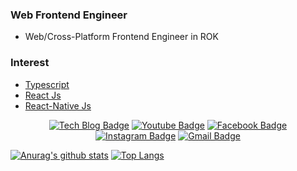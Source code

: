 

### Web Frontend Engineer
- Web/Cross-Platform Frontend Engineer in ROK

### Interest
- [Typescript](https://github.com/microsoft/TypeScript)
- [React Js](https://github.com/facebook/react)
- [React-Native Js](https://github.com/facebook/react-native)

<div align=center>

[![Tech Blog Badge](http://img.shields.io/badge/-Tech%20blog-black?style=flat-square&logo=github&link=https://zzsza.github.io/)](https://www.notion.so/STUDY-21f3c43ad88c4963b1cad764c9b2e493) 
[![Youtube Badge](https://img.shields.io/badge/Youtube-ff0000?style=flat-square&logo=youtube&link=https://www.youtube.com/c/kyleschool)](https://www.youtube.com/channel/UCOJCBzQSsbu0ulzQwGroT7A) 
[![Facebook Badge](https://img.shields.io/badge/-Facebook-1877f2?style=flat-square&logo=facebook&logoColor=white&link=https://www.facebook.com/zzsza)](https://www.facebook.com/profile.php?id=100004723567545) 
[![Instagram Badge](https://img.shields.io/badge/-Instagram-dd2a7b?style=flat-square&logo=instagram&logoColor=white&link=https://www.instagram.com/data.scientist/)](https://www.instagram.com/goesnow_sti/) 
[![Gmail Badge](https://img.shields.io/badge/-Gmail-d14836?style=flat-square&logo=Gmail&logoColor=white&link=mailto:snugyun01@gmail.com)](mailto:goesnow831@gmail.com)
</div>

[![Anurag's github stats](https://github-readme-stats.vercel.app/api?username=1Seok2)](https://github.com/anuraghazra/github-readme-stats)
[![Top Langs](https://github-readme-stats.vercel.app/api/top-langs/?username=1Seok2&layout=compact)](https://github.com/anuraghazra/github-readme-stats)
